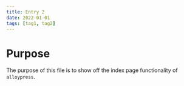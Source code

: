 ```yaml
---
title: Entry 2
date: 2022-01-01
tags: [tag1, tag2]
---
```


# Purpose

The purpose of this file is to show off the index page functionality of `alloypress`.